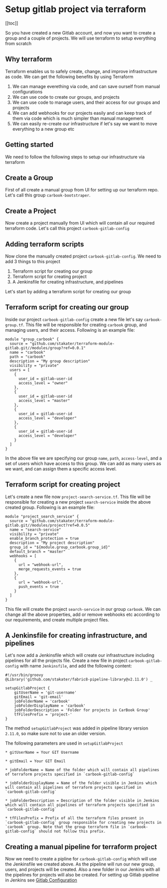 # Setup gitlab project via terraform

[[toc]]

So you have created a new Gitlab account, and now you want to create a group and a couple of projects. We will use terraform to setup everything from scratch

## Why terraform

Terraform enables us to safely create, change, and improve infrastructure as code. We can get the following benefits by using Terraform 

  1. We can manage everething via code, and can save ourself from manual configurations
  2. We can use code to create our groups, and projects
  3. We can use code to manage users, and their access for our groups and projects
  4. We can add webhooks for our projects easily and can keep track of them via code which is much simpler than manual management
  5. We can easily re-create our infrastructure if let's say we want to move everything to a new group etc

## Getting started

We need to follow the following steps to setup our infrastructure via terraform

## Create a Group

First of all create a manual group from UI for setting up our terraform repo. Let's call this group `carbook-bootstraper`.

## Create a Project

Now create a project manually from UI which will contain all our required terraform code. Let's call this project `carbook-gitlab-config`

## Adding terraform scripts

Now clone the manually created project `carbook-gitlab-config`. We need to add 3 things to this project

  1. Terraform script for creating our group
  2. Terraform script for creating project
  3. A Jenkinsfile for creating infrastructure, and pipelines

Let's start by adding a terraform script for creating our group

## Terraform script for creating our group

Inside our project `carbook-gitlab-config` create a new file let's say `carbook-group.tf`. This file will be responsible for creating `carbook` group, and managing users, and their access. Following is an example file:

```
module "group_carbook" {
  source = "github.com/stakater/terraform-module-gitlab.git//modules/group?ref=0.0.1"
  name = "carbook"
  path = "carbook"
  description = "My group description"
  visibility = "private"
  users = [
    {
      user_id = gitlab-user-id
      access_level = "owner"
    },    
    {
      user_id = gitlab-user-id
      access_level = "master"
    },
    {
      user_id = gitlab-user-id
      access_level = "developer"
    },
    {
      user_id = gitlab-user-id
      access_level = "developer"
    }
  ]
}
```

In the above file we are specifying our group `name`, `path`, `access-level`, and a set of users which have access to this group. We can add as many users as we want, and can assign them a specific access level.

## Terraform script for creating project

Let's create a new file now `project-search-service.tf`. This file will be responsible for creating a new project `search-service` inside the above created group. Following is an example file: 

```
module "project_search_service" {
  source = "github.com/stakater/terraform-module-gitlab.git//modules/project?ref=0.0.5"
  name = "search-service"
  visibility = "private"
  enable_branch_protection = true
  description = "My project description"
  group_id = "${module.group_carbook.group_id}"
  default_branch = "master"
  webhooks = [
    {
      url = "webhook-url",
      merge_requests_events = true
    },
    {
      url = "webhook-url",
      push_events = true
    } 
  ]
}
```

This file will create the project `search-service` in our group `carbook`. We can change all the above properties, add or remove webhooks etc according to our requirements, and create multiple project files.

## A Jenkinsfile for creating infrastructure, and pipelines

Let's now add a Jenkinsfile which will create our infrastructure including pipelines for all the projects file. Create a new file in project `carbook-gitlab-config` with name `Jenkinsfile`, and add the following content: 

```
#!/usr/bin/groovy
@Library('github.com/stakater/fabric8-pipeline-library@v2.11.0') _

setupGitlabProject {
    gitUserName = 'git-username'
    gitEmail = 'git-email'
    jobFolderName = 'carbook'
    jobFolderDisplayName = 'carbook'
    jobFolderDescription = 'Folder for projects in CarBook Group'
    tfFilesPrefix = 'project-'
}
```

The method `setupGitlabProject` was added in pipeline library version `2.11.0`, so make sure not to use an older version.

The following parameters are used in `setupGitlabProject` 

    * gitUserName = Your GIT Username

    * gitEmail = Your GIT Email
    
    * jobFolderName = Name of the folder which will contain all pipelines of terraform projects specified in `carbook-gitlab-config` 
    
    * jobFolderDisplayName = Name of the folder visible in Jenkins which will contain all pipelines of terraform projects specified in `carbook-gitlab-config` 
    
    * jobFolderDescription = Description of the folder visible in Jenkins which will contain all pipelines of terraform projects specified in `carbook-gitlab-config` 
    
    * tfFilesPrefix = Prefix of all the terraform files present in `carbook-gitlab-config` group responsible for creating new projects in `carbook` group. Note that the group terraform file in `carbook-gitlab-config` should not follow this prefix. 

## Creating a manual pipeline for terraform project

Now we need to create a pipline for `carbook-gitlab-config` which will use the Jenkinsfile we created above. As the pipeline will run our new group, users, and projects will be created. Also a new folder in our Jenkins with all the pipelines for projects will also be created. For setting up Gitlab pipeline in Jenkins see [Gitlab Configuration](https://playbook.stakater.com/content/tools/release/jenkins/developer-documentation.html#gitlab-configurations)